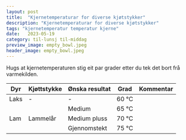 ```yaml
---
layout: post
title:  "Kjernetemperaturar for diverse kjøtstykker"
description: "Kjernetemperaturar for diverse kjøtstykker"
tags: "kjernetemperatur temperatur kjerne"
date:   2023-05-19
category: til-lunsj til-middag
preview_image: empty_bowl.jpeg
header_image: empty_bowl.jpeg
---
```


Hugs at kjernetemperaturen stig eit par grader etter du tek det bort frå varmekilden.

<table>
    <thead>
        <tr>
            <th>Dyr</th>
            <th>Kjøttstykke</th>
            <th>Ønska resultat</th>
            <th>Grad</th>
            <th>Kommentar</th>
        </tr>
    </thead>
    <tbody>
        <tr>
            <td>Laks</td>
            <td>-</td>
            <td rowspan>-</td>
            <td rowspan>60 °C</td>
            <td rowspan></td>
        </tr>
        <tr>
            <td rowspan=3>Lam</td>
            <td rowspan=3>Lammelår</td>
            <td rowspan>Medium</td>
            <td rowspan>65 °C</td>
            <td rowspan></td>
        </tr>
        <tr>
            <td rowspan>Medium pluss</td>
            <td rowspan>70 °C</td>
            <td rowspan></td>
        </tr>
        <tr>
            <td rowspan>Gjennomstekt</td>
            <td rowspan>75 °C</td>
            <td rowspan></td>
        </tr>
    </tbody>
</table>